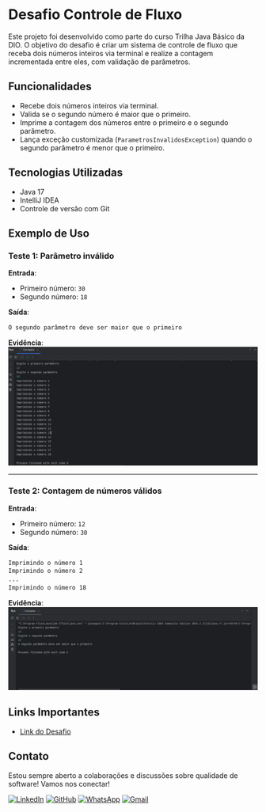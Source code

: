 # Desafio Controle de Fluxo

Este projeto foi desenvolvido como parte do curso Trilha Java Básico da DIO. O objetivo do desafio é criar um sistema de controle de fluxo que receba dois números inteiros via terminal e realize a contagem incrementada entre eles, com validação de parâmetros.

## Funcionalidades

- Recebe dois números inteiros via terminal.
- Valida se o segundo número é maior que o primeiro.
- Imprime a contagem dos números entre o primeiro e o segundo parâmetro.
- Lança exceção customizada (`ParametrosInvalidosException`) quando o segundo parâmetro é menor que o primeiro.

## Tecnologias Utilizadas

- Java 17
- IntelliJ IDEA
- Controle de versão com Git

## Exemplo de Uso

### Teste 1: Parâmetro inválido

**Entrada**:
- Primeiro número: `30`
- Segundo número: `18`

**Saída**:
```bash
O segundo parâmetro deve ser maior que o primeiro
```

**Evidência**:
![Evidência 1](./imagens/evidencia1.png)

---

### Teste 2: Contagem de números válidos

**Entrada**:
- Primeiro número: `12`
- Segundo número: `30`

**Saída**:
```bash
Imprimindo o número 1
Imprimindo o número 2
...
Imprimindo o número 18
```

**Evidência**:
![Evidência 2](./imagens/evidencia2.png)

## Links Importantes

- [Link do Desafio](https://github.com/digitalinnovationone/trilha-java-basico/tree/main/desafios/controle-fluxo)


## Contato

Estou sempre aberto a colaborações e discussões sobre qualidade de software! Vamos nos conectar!

[![LinkedIn](https://img.shields.io/badge/LinkedIn-0077B5?logo=linkedin&logoColor=white)](https://www.linkedin.com/in/nilsondasilvabrites/)
[![GitHub](https://img.shields.io/badge/GitHub-181717?logo=github&logoColor=white)](https://github.com/nilrd)
[![WhatsApp](https://img.shields.io/badge/WhatsApp-25D366?logo=whatsapp&logoColor=white)](https://wa.me/5511940825120)
[![Gmail](https://img.shields.io/badge/Gmail-D14836?logo=gmail&logoColor=white)](mailto:nilson.brites@gmail.com)
